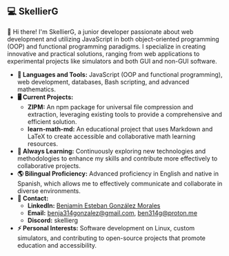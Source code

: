 ## 💻 SkellierG

👋 Hi there! I'm SkellierG, a junior developer passionate about web development and utilizing JavaScript in both object-oriented programming (OOP) and functional programming paradigms. I specialize in creating innovative and practical solutions, ranging from web applications to experimental projects like simulators and both GUI and non-GUI software.

- **🔧 Languages and Tools:** JavaScript (OOP and functional programming), web development, databases, Bash scripting, and advanced mathematics.
- **🖥️ Current Projects:**
  - **ZIPM:** An npm package for universal file compression and extraction, leveraging existing tools to provide a comprehensive and efficient solution.
  - **learn-math-md:** An educational project that uses Markdown and LaTeX to create accessible and collaborative math learning resources.
- **🌱 Always Learning:** Continuously exploring new technologies and methodologies to enhance my skills and contribute more effectively to collaborative projects.
- **🌎 Bilingual Proficiency:** Advanced proficiency in English and native in Spanish, which allows me to effectively communicate and collaborate in diverse environments.
- **📝 Contact:**
  - **LinkedIn:** [Benjamín Esteban González Morales](https://www.linkedin.com/in/benjam%C3%ADn-esteban-gonz%C3%A1lez-morales)
  - **Email:** benja314gonzalez@gmail.com, ben314g@proton.me
  - **Discord:** skellierg
- **⚡ Personal Interests:** Software development on Linux, custom simulators, and contributing to open-source projects that promote education and accessibility.